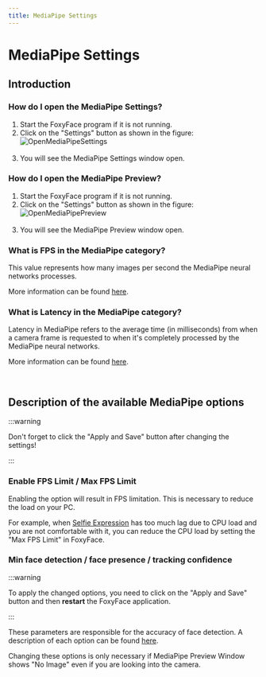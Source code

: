 ```yaml
---
title: MediaPipe Settings
---
```


# MediaPipe Settings

## Introduction

### How do I open the MediaPipe Settings?

1. Start the FoxyFace program if it is not running.
2. Click on the "Settings" button as shown in the figure:<br />![OpenMediaPipeSettings](/images/FoxyFace/mediapipe/settings/OpenMediaPipeSettings.png)<br /><br />
3. You will see the MediaPipe Settings window open.

### How do I open the MediaPipe Preview?

1. Start the FoxyFace program if it is not running.
2. Click on the "Settings" button as shown in the figure:<br />![OpenMediaPipePreview](/images/FoxyFace/mediapipe/settings/OpenMediaPipePreview.png)<br /><br />
3. You will see the MediaPipe Preview window open.

### What is FPS in the MediaPipe category?

This value represents how many images per second the MediaPipe neural networks processes.

More information can be found [here](https://en.wikipedia.org/wiki/Frame_rate).

### What is Latency in the MediaPipe category?

Latency in MediaPipe refers to the average time (in milliseconds) from when a camera frame is requested to when it's completely processed by the MediaPipe neural networks. 

More information can be found [here](https://en.wikipedia.org/wiki/Latency_(engineering)).

<br/>

## Description of the available MediaPipe options


:::warning

Don't forget to click the "Apply and Save" button after changing the settings!

:::

### Enable FPS Limit / Max FPS Limit

Enabling the option will result in FPS limitation. This is necessary to reduce the load on your PC. 

For example, when [Selfie Expression](https://wiki.vrchat.com/wiki/Selfie_Expression) has too much lag due to CPU load and you are not comfortable with it, you can reduce the CPU load by setting the "Max FPS Limit" in FoxyFace.

### Min face detection / face presence / tracking confidence

:::warning

To apply the changed options, you need to click on the "Apply and Save" button and then **restart** the FoxyFace application.

:::

These parameters are responsible for the accuracy of face detection. A description of each option can be found [here](https://ai.google.dev/edge/mediapipe/solutions/vision/face_landmarker).

Changing these options is only necessary if MediaPipe Preview Window shows "No Image" even if you are looking into the camera.